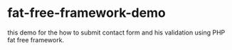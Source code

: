 # fat-free-framework-demo
this demo for the how to submit contact form and his validation using PHP fat free framework.
